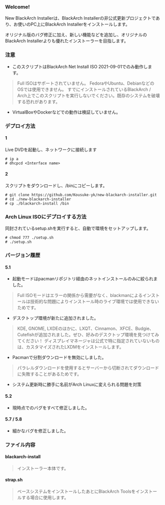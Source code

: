 ### Welcome!
New BlackArch Installerは、BlackArch Installerの非公式更新プロジェクトであり、お使いのPC上にBlackArch Installerをインストールします。

オリジナル版のバグ修正に加え、新しい機能などを追加し、オリジナルのBlackArch Installerよりも優れたインストーラーを目指します。

### 注意
- このスクリプトはBlackArch Net Install ISO 2021-09-01でのみ動作します。
> Full ISOはサポートされていません。
FedoraやUbuntu、DebianなどのOSでは使用できません。
すでにインストールされているBlackArch / Arch上でこのスクリプトを実行しないでください。既存のシステムを破壊する恐れがあります。

- VirtualBoxやDockerなどでの動作は検証していません。

### デプロイ方法
#### 1
Live DVDを起動し、ネットワークに接続します
```
# ip a
# dhcpcd <Interface name>
```

#### 2
スクリプトをダウンロードし、/binにコピーします。
```
# git clone https://github.com/Kousuke-yk/new-blackarch-installer.git
# cd ./new-blackarch-installer
# cp ./blackarch-install /bin
```

### Arch Linux ISOにデプロイする方法
同封されているsetup.shを実行すると、自動で環境をセットアップします。
```
# chmod 777 ./setup.sh
# ./setup.sh
```

### バージョン履歴
#### 5.1
- 起動モードはpacmanリポジトリ経由のネットインストールのみに絞られました。
> Full ISOモードはエラーの関係から需要がなく、blackmanによるインストールは技術的な問題によりインストール時のライブ環境では使用できないためです。

- デスクトップ環境が新たに追加されました。
> KDE, GNOME, LXDEのほかに、LXQT、Cinnamon、XFCE、Budgie、Cutefishが追加されました。ぜひ、好みのデスクトップ環境を見つけてみてください！
ディスプレイマネージャは公式で特に指定されていないものは、カスタマイズされたLXDMをインストールします。

- Pacmanで分割ダウンロードを無効にしました。
> パラレルダウンロードを使用するとサーバーから切断されてダウンロードに失敗することがあるためです。

- システム更新時に勝手に名前がArch Linuxに変えられる問題を対策

#### 5.2
- 現時点でのバグをすべて修正しました。

#### 5.7 / 5.8
- 細かなバグを修正しました。

### ファイル内容
#### blackarch-install
> インストーラー本体です。

#### strap.sh
> ベースシステムをインストールしたあとにBlackArch Toolsをインストールする場合に使用します。

